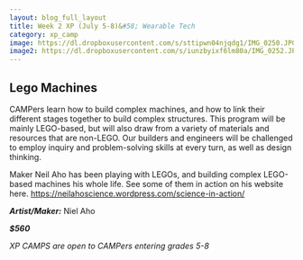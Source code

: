 ```yaml
---
layout: blog_full_layout
title: Week 2 XP (July 5-8)&#58; Wearable Tech
category: xp_camp
image: https://dl.dropboxusercontent.com/s/sttipwn04njqdg1/IMG_0250.JPG?dl=0
image2: https://dl.dropboxusercontent.com/s/iunzbyixf6lm80a/IMG_0252.JPG?dl=0
---
```


## Lego Machines

CAMPers learn how to build complex machines, and how to link their different stages together to build complex structures. This program will be mainly LEGO-based, but will also draw from a variety of materials and resources that are non-LEGO. Our builders and engineers will be challenged to employ inquiry and problem-solving skills at every turn, as well as design thinking.

Maker Neil Aho has been playing with LEGOs, and building complex LEGO-based machines his whole life. See some of them in action on his website here. https://neilahoscience.wordpress.com/science-in-action/



**_Artist/Maker:_** Niel Aho

**_$560_**

*XP CAMPS are open to CAMPers entering grades 5-8*